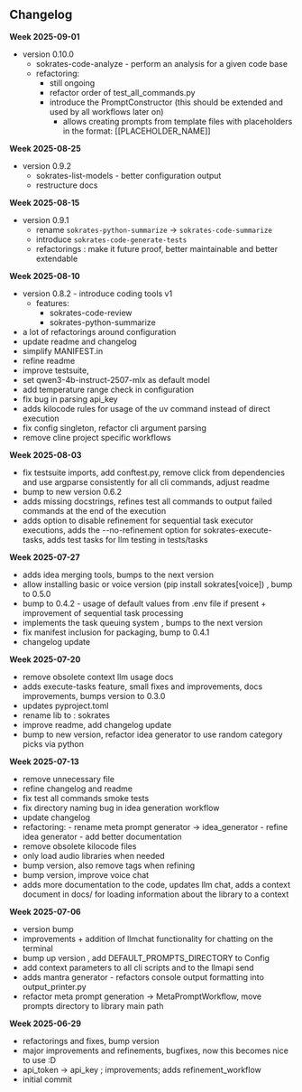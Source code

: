 ## Changelog
**Week 2025-09-01**
- version 0.10.0
  - sokrates-code-analyze - perform an analysis for a given code base
  - refactoring:
    - still ongoing
    - refactor order of test_all_commands.py
    - introduce the PromptConstructor (this should be extended and used by all workflows later on)
      - allows creating prompts from template files with placeholders in the format: [[PLACEHOLDER_NAME]]

**Week 2025-08-25**
- version 0.9.2
  - sokrates-list-models - better configuration output
  - restructure docs

**Week 2025-08-15**
- version 0.9.1
  - rename `sokrates-python-summarize` -> `sokrates-code-summarize`
  - introduce `sokrates-code-generate-tests`
  - refactorings : make it future proof, better maintainable and better extendable

**Week 2025-08-10**
- version 0.8.2 - introduce coding tools v1
  - features: 
    - sokrates-code-review
    - sokrates-python-summarize
- a lot of refactorings around configuration
- update readme and changelog
- simplify MANIFEST.in
- refine readme
- improve testsuite, 
- set qwen3-4b-instruct-2507-mlx as default model
- add temperature range check in configuration
- fix bug in parsing api_key
- adds kilocode rules for usage of the uv command instead of direct execution
- fix config singleton, refactor cli argument parsing
- remove cline project specific workflows

**Week 2025-08-03**
- fix testsuite imports, add conftest.py, remove click from dependencies and use argparse consistently for all cli commands, adjust readme
- bump to new version 0.6.2
- adds missing docstrings, refines test all commands to output failed commands at the end of the execution
- adds option to disable refinement for sequential task executor executions, adds the --no-refinement option for sokrates-execute-tasks, adds test tasks for llm testing in tests/tasks

**Week 2025-07-27**
- adds idea merging tools, bumps to the next version
- allow installing basic or voice version (pip install sokrates[voice]) , bump to 0.5.0
- bump to 0.4.2 - usage of default values from .env file if present + improvement of sequential task processing
- implements the task queuing system , bumps to the next version
- fix manifest inclusion for packaging, bump to 0.4.1
- changelog update

**Week 2025-07-20**
- remove obsolete context llm usage docs
- adds execute-tasks feature, small fixes and improvements, docs improvements, bumps version to 0.3.0
- updates pyproject.toml
- rename lib to : sokrates
- improve readme, add changelog update
- bump to new version, refactor idea generator to use random category picks via python

**Week 2025-07-13**
- remove unnecessary file
- refine changelog and readme
- fix test all commands smoke tests
- fix directory naming bug in idea generation workflow
- update changelog
- refactoring: - rename meta prompt generator -> idea_generator - refine idea generator - add better documentation
- remove obsolete kilocode files
- only load audio libraries when needed
- bump version, also remove <answer> tags when refining
- bump version, improve voice chat
- adds more documentation to the code, updates llm chat, adds a context document in docs/ for loading information about the library to a context

**Week 2025-07-06**
- version bump
- improvements + addition of llmchat functionality for chatting on the terminal
- bump up version , add DEFAULT_PROMPTS_DIRECTORY to Config
- add context parameters to all cli scripts and to the llmapi send
- adds mantra generator - refactors console output formatting into output_printer.py
- refactor meta prompt generation -> MetaPromptWorkflow, move prompts directory to library main path

**Week 2025-06-29**
- refactorings and fixes, bump version
- major improvements and refinements, bugfixes, now this becomes nice to use :D
- api_token -> api_key ; improvements; adds refinement_workflow
- initial commit

